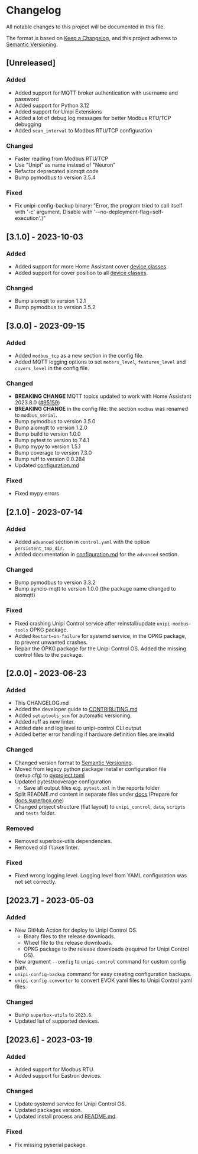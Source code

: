 # Changelog

All notable changes to this project will be documented in this file.

The format is based on [Keep a Changelog](https://keepachangelog.com/en/1.0.0/),
and this project adheres to [Semantic Versioning](https://semver.org/spec/v2.0.0.html).

## [Unreleased]

### Added

- Added support for MQTT broker authentication with username and password
- Added support for Python 3.12
- Added support for Unipi Extensions
- Added a lot of debug log messages for better Modbus RTU/TCP debugging
- Added `scan_interval` to Modbus RTU/TCP configuration

### Changed

- Faster reading from Modbus RTU/TCP
- Use "Unipi" as name instead of "Neuron"
- Refactor deprecated aiomqtt code
- Bump pymodbus to version 3.5.4

### Fixed

- Fix unipi-config-backup binary: "Error, the program tried to call itself with '-c' argument. Disable with '--no-deployment-flag=self-execution'.)"

## [3.1.0] - 2023-10-03

### Added

- Added support for more Home Assistant cover [device classes](https://www.home-assistant.io/integrations/cover/).
- Added support for cover position to all [device classes](https://www.home-assistant.io/integrations/cover/).

### Changed

- Bump aiomqtt to version 1.2.1
- Bump pymodbus to version 3.5.2

## [3.0.0] - 2023-09-15

### Added

- Added `modbus_tcp` as a new section in the config file.
- Added MQTT logging options to set `meters_level`,  `features_level` and `covers_level` in the config file.

### Changed

- **BREAKING CHANGE** MQTT topics updated to work with Home Assistant 2023.8.0 ([#95159](https://github.com/home-assistant/core/pull/95159))
- **BREAKING CHANGE** in the config file: the section `modbus` was renamed to `modbus_serial`.
- Bump pymodbus to version 3.5.0
- Bump aiomqtt to version 1.2.0
- Bump build to version 1.0.0
- Bump pytest to version to 7.4.1
- Bump mypy to version 1.5.1
- Bump coverage to version 7.3.0
- Bump ruff to version 0.0.284 
- Updated [configuration.md](docs/configuration.md)

### Fixed

- Fixed mypy errors

## [2.1.0] - 2023-07-14

### Added

- Added `advanced` section in `control.yaml` with the option `persistent_tmp_dir`.
- Added documentation in [configuration.md](docs/configuration.md) for the `advanced` section.

### Changed

- Bump pymodbus to version 3.3.2
- Bump ayncio-mqtt to version 1.0.0 (the package name changed to aiomqtt)

### Fixed

- Fixed crashing Unipi Control service after reinstall/update `unipi-modbus-tools` OPKG package.
- Added `Restart=on-failure` for systemd service, in the OPKG package, to prevent unwanted crashes.
- Repair the OPKG package for the Unipi Control OS. Added the missing control files to the package. 

## [2.0.0] - 2023-06-23

### Added

- This CHANGELOG.md
- Added the developer guide to [CONTRIBUTING.md](CONTRIBUTING.md)
- Added `setuptools_scm` for automatic versioning.
- Added ruff as new linter.
- Added date and log level to unipi-control CLI output
- Added better error handling if hardware definition files are invalid

### Changed

- Changed version format to [Semantic Versioning](https://semver.org/spec/v2.0.0.html).
- Moved from legacy python package installer configuration file (setup.cfg) to [pyproject.toml](pyproject.toml)
- Updated pytest/coverage configuration
  - Save all output files e.g. `pytest.xml` in the reports folder 
- Split README.md content in separate files under [docs](docs) (Prepare for [docs.superbox.one](https://docs.superbox.one))
- Changed project structure (flat layout) to `unipi_control`, `data`, `scripts` and `tests` folder.

### Removed

- Removed superbox-utils dependencies.
- Removed old `flake8` linter.

### Fixed

- Fixed wrong logging level. Logging level from YAML configuration was not set correctly.

## [2023.7] - 2023-05-03

### Added

- New GitHub Action for deploy to Unipi Control OS.
  - Binary files to the release downloads.
  - Wheel file to the release downloads.
  - OPKG package to the release downloads (required for Unipi Control OS).
- New argument `--config` to `unipi-control` command for custom config path.
- `unipi-config-backup` command for easy creating configuration backups.
- `unipi-config-converter` to convert EVOK yaml files to Unipi Control yaml files.

### Changed

- Bump `superbox-utils` to `2023.6`.
- Updated list of supported devices.

## [2023.6] - 2023-03-19

### Added

- Added support for Modbus RTU.
- Added support for Eastron devices.

### Changed

- Update systemd service for Unipi Control OS.
- Updated packages version.
- Updated install process and [README.md](README.md).

### Fixed

- Fix missing pyserial package.
